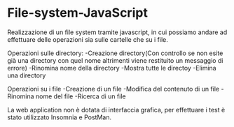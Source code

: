 # File-system-JavaScript

Realizzazione di un file system tramite javascript, in cui possiamo andare ad effettuare delle operazioni sia sulle cartelle che su i file.

Operazioni sulle directory:
-Creazione directory(Con controllo se non esite già una directory con quel nome altrimenti viene restituito un messaggio di errore)
-Rinomina  nome della  directory
-Mostra tutte le directoy
-Elimina una directory



Operazioni su i file 
-Creazione di un file 
-Modifica del contenuto di un file
-Rinomina nome del file
-Ricerca di un file


La web application non è dotata di interfaccia grafica, per effettuare i test è stato utilizzato Insomnia e PostMan.



